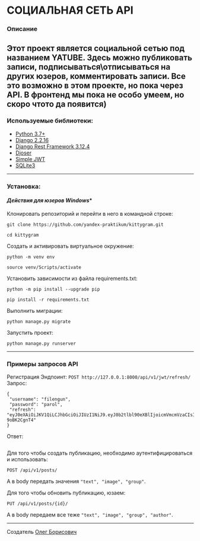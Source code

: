 # СОЦИАЛЬНАЯ СЕТЬ API
### Описание
Этот проект является социальной сетью под названием YATUBE. Здесь можно публиковать записи, подписываться\отписываться на других юзеров, комментировать записи. Все это возможно в этом проекте, но пока через API. В фронтенд мы пока не особо умеем, но скоро чтото да появится)
------------------------------------------------------------
### Используемые библиотеки:
- [Python 3.7+](https://www.python.org/)
- [Django 2.2.16](https://www.djangoproject.com)
- [Django Rest Framework 3.12.4](https://www.django-rest-framework.org)
- [Djoser](https://djoser.readthedocs.io/en/latest/getting_started.html)
- [Simple JWT](https://django-rest-framework-simplejwt.readthedocs.io/en/latest/)
- [SQLite3](https://www.sqlite.org/index.html)
------------------------------------------------------------
### Установка:
#### *Действия для юзеров Windows**

Клонировать репозиторий и перейти в него в командной строке:
```
git clone https://github.com/yandex-praktikum/kittygram.git
```
```
cd kittygram
```
Cоздать и активировать виртуальное окружение:
```
python -m venv env
```
```
source venv/Scripts/activate
```
Установить зависимости из файла requirements.txt:
```
python -m pip install --upgrade pip
```
```
pip install -r requirements.txt
```
Выполнить миграции:
```
python manage.py migrate
```
Запустить проект:
```
python manage.py runserver
```
------------------------------------------------------------
### Примеры запросов API
Регистрация
Эндпоинт: ```POST http://127.0.0.1:8000/api/v1/jwt/refresh/```
Запрос:
```
{
 "username": "filengun",
 "password": "parol",
 "refresh": "eyJ0eXAiOiJKV1QiLCJhbGciOiJIUzI1NiJ9.eyJ0b2tlbl90eXBlIjoicmVmcmVzaCIsImV4cCI6MTY2NjgxODkyMCwianRpIjoiMWYwMmQzNmQ2ODk1NGU1ZDljMzViYWZkYTE2MzMwOWUiLCJ1c2VyX2lkIjoyfQ.gHKBSRI93L8iHLf919FrFOWyo4khfXYY-9oBK2CgnT4"
}
```
Ответ:
```

```

Для того чтобы создать публикацию, необходимо аутентифицироваться и использовать:
```
POST /api/v1/posts/
```
А в body передать значения `"text", "image", "group"`.

Для того чтобы обновить публикацию, юзаем:
```
PUT /api/v1/posts/{id}/
```
А в body передаем все теже `"text", "image", "group", "author"`.

------------------------------------------------------------
Создатель [Олег Борисович](https://github.com/Filengun)
